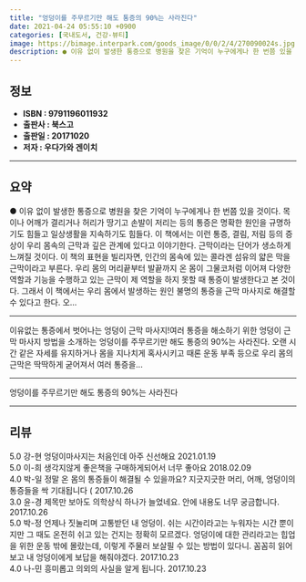 ```yaml
---
title: "엉덩이를 주무르기만 해도 통증의 90%는 사라진다"
date: 2021-04-24 05:55:10 +0900
categories: [국내도서, 건강-뷰티]
image: https://bimage.interpark.com/goods_image/0/0/2/4/270090024s.jpg
description: ● 이유 없이 발생한 통증으로 병원을 찾은 기억이 누구에게나 한 번쯤 있을 것이다. 목이나 어깨가 결리거나 허리가 땅기고 손발이 저리는 등의 통증은 명확한 원인을 규명하기도 힘들고 일상생활을 지속하기도 힘들다. 이 책에서는 이런 통증, 결림, 저림 등의 증상이 우리 몸속의 근막과 깊은
---
```


## **정보**

- **ISBN : 9791196011932**
- **출판사 : 북스고**
- **출판일 : 20171020**
- **저자 : 우다가와 겐이치**

------



## **요약**

●  이유 없이 발생한 통증으로 병원을 찾은 기억이 누구에게나 한 번쯤 있을 것이다. 목이나 어깨가 결리거나 허리가 땅기고 손발이 저리는 등의 통증은 명확한 원인을 규명하기도 힘들고 일상생활을 지속하기도 힘들다. 이 책에서는 이런 통증, 결림, 저림 등의 증상이 우리 몸속의 근막과 깊은 관계에 있다고 이야기한다. 근막이라는 단어가 생소하게 느껴질 것이다. 이 책의 표현을 빌리자면, 인간의 몸속에 있는 콜라겐 섬유의 얇은 막을 근막이라고 부른다. 우리 몸의 머리끝부터 발끝까지 온 몸이 그물코처럼 이어져 다양한 역할과 기능을 수행하고 있는 근막이 제 역할을 하지 못할 때 통증이 발생한다고 본 것이다. 그래서 이 책에서는 우리 몸에서 발생하는 원인 불명의 통증을 근막 마사지로 해결할 수 있다고 한다. 오...

------

이유없는 통증에서 벗어나는 엉덩이 근막 마사지!여러 통증을 해소하기 위한 엉덩이 근막 마사지 방법을 소개하는 엉덩이를 주무르기만 해도 통증의 90%는 사라진다. 오랜 시간 같은 자세를 유지하거나 몸을 지나치게 혹사시키고 때론 운동 부족 등으로 우리 몸의 근막은 딱딱하게 굳어져서 여러 통증을... 

------


엉덩이를 주무르기만 해도 통증의 90%는 사라진다 

------


## **리뷰** 

5.0 강-현 엉덩이마사지는 처음인데 아주 신선해요 2021.01.19 <br/>5.0 이-희 생각지않게 좋은책을 구매하게되어서 너무 좋아요 2018.02.09 <br/>4.0 박-일 정말 온 몸의 통증들이 해결될 수 있을까요? 지긋지긋한 머리, 어깨, 엉덩이의 통증들을 싹 기대됩니다 ( 2017.10.26 <br/>3.0 윤-경 제목만 보아도 의학상식 하나가 늘었네요. 안에 내용도 너무 궁금합니다. 2017.10.26 <br/>5.0 박-정 언제나 짓눌리며 고통받던 내 엉덩이. 쉬는 시간이라고는 누워자는 시간 뿐이지만 그 때도 온전히 쉬고 있는 건지는 정확히 모르겠다. 엉덩이에 대한 관리라고는 힙업을 위한 운동 밖에 몰랐는데, 이렇게 주물러 보살필 수 있는 방법이 있다니. 꼼꼼히 읽어보고 내 엉덩이에게 보답을 해줘야겠다. 2017.10.23 <br/>4.0 나-민 흥미롭고 의외의 사실을 알게 됩니다. 2017.10.23 <br/>